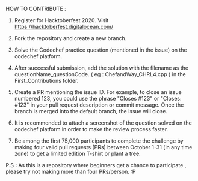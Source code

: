 HOW TO CONTRIBUTE :

1. Register for Hacktoberfest 2020. Visit https://hacktoberfest.digitalocean.com/

2. Fork the repository and create a new branch.

3. Solve the Codechef practice question (mentioned in the issue) on the codechef platform. 

4. After successful submission, add the solution with the filename as the questionName_questionCode. ( eg : ChefandWay_CHRL4.cpp ) in the First_Contributions folder.

5. Create a PR mentioning the issue ID. For example, to close an issue numbered 123, you could use the phrase "Closes #123" or "Closes: #123" in your pull request description or commit message. Once the branch is merged into the default branch, the issue will close.

6. It is recommended to attach a screenshot of the question solved on the codechef platform in order to make the review process faster.

7. Be among the first 75,000 participants to complete the challenge by making four valid pull requests (PRs) between October 1-31 (in any time zone) to get a limited edition T-shirt or plant a tree.

P.S : As this is a repository where beginners get a chance to participate , please try not making more than four PRs/person. :P
